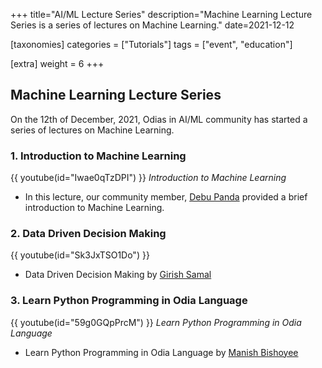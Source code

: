 +++
title="AI/ML Lecture Series"
description="Machine Learning Lecture Series is a series of lectures on Machine Learning."
date=2021-12-12

[taxonomies]
categories = ["Tutorials"]
tags = ["event", "education"]

[extra]
weight = 6
+++

## Machine Learning Lecture Series

On the 12th of December, 2021, Odias in AI/ML community has started a series of lectures on Machine Learning.

### 1. Introduction to Machine Learning

{{ youtube(id="Iwae0qTzDPI") }}
*Introduction to Machine Learning*

* In this lecture, our community member, [Debu Panda](https://www.linkedin.com/in/debupanda/) provided a brief introduction to Machine Learning.

### 2. Data Driven Decision Making

{{ youtube(id="Sk3JxTSO1Do") }}
* Data Driven Decision Making by [Girish Samal](https://www.linkedin.com/in/girish-samal-0ab04216/)

### 3. Learn Python Programming in Odia Language

{{ youtube(id="59g0GQpPrcM") }}
*Learn Python Programming in Odia Language*

* Learn Python Programming in Odia Language by [Manish Bishoyee](https://www.linkedin.com/in/manishbishoyee/)
